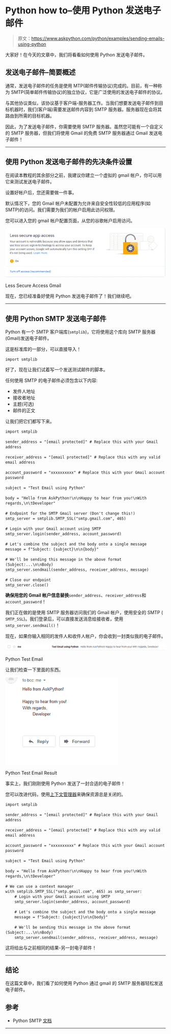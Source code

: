 # Python how to–使用 Python 发送电子邮件

> 原文：<https://www.askpython.com/python/examples/sending-emails-using-python>

大家好！在今天的文章中，我们将看看如何使用 Python 发送电子邮件。

## 发送电子邮件–简要概述

通常，发送电子邮件的任务是使用 MTP(邮件传输协议)完成的。目前，有一种称为 SMTP(简单邮件传输协议)的独立协议，它是广泛使用的发送电子邮件的协议。

与其他协议类似，该协议基于客户端-服务器工作。当我们想要发送电子邮件到目标机器时，我们(客户端)需要发送邮件内容到 SMTP 服务器。服务器现在会将其路由到所需的目标机器。

因此，为了发送电子邮件，你需要使用 SMTP 服务器。虽然您可能有一个自定义的 SMTP 服务器，但我们将使用 Gmail 的免费 SMTP 服务器通过 Gmail 发送电子邮件！

* * *

## 使用 Python 发送电子邮件的先决条件设置

在阅读本教程的其余部分之前，我建议你建立一个虚拟的 gmail 帐户，你可以用它来测试发送电子邮件。

设置好帐户后，您还需要做一件事。

默认情况下，您的 Gmail 帐户未配置为允许来自安全性较低的应用程序(如 SMTP)的访问。我们需要为我们的帐户启用此访问权限。

您可以进入您的 gmail 帐户配置页面，从您的谷歌帐户启用访问。

![Less Secure Access Gmail](img/c441f730fc8c1c0b620508ddb026ffdb.png)

Less Secure Access Gmail

现在，您已经准备好使用 Python 发送电子邮件了！我们继续吧。

* * *

## 使用 Python SMTP 发送电子邮件

Python 有一个 SMTP 客户端库(`smtplib`)，它将使用这个库向 SMTP 服务器(Gmail)发送电子邮件。

这是标准库的一部分，可以直接导入！

```
import smtplib

```

好了，现在让我们试着写一个发送测试邮件的脚本。

任何使用 SMTP 的电子邮件必须包含以下内容:

*   发件人地址
*   接收者地址
*   主题(可选)
*   邮件的正文

让我们把它们都写下来。

```
import smtplib

sender_address = "[email protected]" # Replace this with your Gmail address

receiver_address = "[email protected]" # Replace this with any valid email address

account_password = "xxxxxxxxxx" # Replace this with your Gmail account password

subject = "Test Email using Python"

body = "Hello from AskPython!\n\nHappy to hear from you!\nWith regards,\n\tDeveloper"

# Endpoint for the SMTP Gmail server (Don't change this!)
smtp_server = smtplib.SMTP_SSL("smtp.gmail.com", 465)

# Login with your Gmail account using SMTP
smtp_server.login(sender_address, account_password)

# Let's combine the subject and the body onto a single message
message = f"Subject: {subject}\n\n{body}"

# We'll be sending this message in the above format (Subject:...\n\nBody)
smtp_server.sendmail(sender_address, receiver_address, message)

# Close our endpoint
smtp_server.close()

```

**确保用您的 Gmail 帐户信息替换**`sender_address`、`receiver_address`和`account_password`！

我们正在做的是使用 SMTP 服务器访问我们的 Gmail 帐户，使用安全的 SMTP ( `SMTP_SSL`)。我们登录后，可以直接发送消息给接收者，使用`smtp_server.sendmail()`！

现在，如果你输入相同的发件人和收件人帐户，你会收到一封类似我的电子邮件。

![Python Test Email](img/feb3d0648a121e20176e73170ef3f812.png)

Python Test Email

让我们检查一下里面的东西。

![Python Test Email Result](img/c1772810833120d52aa30fb3551ee916.png)

Python Test Email Result

事实上，我们刚刚使用 Python 发送了一封合适的电子邮件！

您可以改进代码，使用[上下文管理器](https://www.askpython.com/python/python-with-context-managers)来确保资源总是关闭的。

```
import smtplib

sender_address = "[email protected]" # Replace this with your Gmail address

receiver_address = "[email protected]" # Replace this with any valid email address

account_password = "xxxxxxxxxx" # Replace this with your Gmail account password

subject = "Test Email using Python"

body = "Hello from AskPython!\n\nHappy to hear from you!\nWith regards,\n\tDeveloper"

# We can use a context manager
with smtplib.SMTP_SSL("smtp.gmail.com", 465) as smtp_server:
    # Login with your Gmail account using SMTP
    smtp_server.login(sender_address, account_password)

    # Let's combine the subject and the body onto a single message
    message = f"Subject: {subject}\n\n{body}"

    # We'll be sending this message in the above format (Subject:...\n\nBody)
    smtp_server.sendmail(sender_address, receiver_address, message)

```

这将给出与之前相同的结果-另一封电子邮件！

* * *

## 结论

在这篇文章中，我们看了如何使用 Python 通过 gmail 的 SMTP 服务器轻松发送电子邮件。

## 参考

*   Python SMTP [文档](https://docs.python.org/3/library/smtplib.html)

* * *